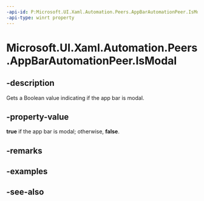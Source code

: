 ```yaml
---
-api-id: P:Microsoft.UI.Xaml.Automation.Peers.AppBarAutomationPeer.IsModal
-api-type: winrt property
---
```


<!-- Property syntax
public bool IsModal { get; }
-->

# Microsoft.UI.Xaml.Automation.Peers.AppBarAutomationPeer.IsModal

## -description
Gets a Boolean value indicating if the app bar is modal.

## -property-value
**true** if the app bar is modal; otherwise, **false**.

## -remarks

## -examples

## -see-also
